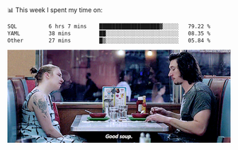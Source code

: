 📊 This week I spent my time on:
<!--START_SECTION:waka-->

```text
SQL          6 hrs 7 mins    ███████████████████▓░░░░░   79.22 %
YAML         38 mins         ██░░░░░░░░░░░░░░░░░░░░░░░   08.35 %
Other        27 mins         █▒░░░░░░░░░░░░░░░░░░░░░░░   05.84 %
```

<!--END_SECTION:waka-->


![](goodSoup.gif)
